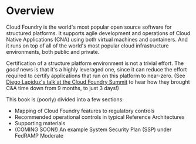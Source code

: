 # Overview

Cloud Foundry is the world's most popular open source software for structured platforms. It supports agile development and operations of Cloud Native Applications (CNA) using both virtual machines and containers. And it runs on top of all of the world's most popular cloud infrastructure environments, both public and private.

Certification of a structure platform environment is not a trivial effort. The *good* news is that it's a highly leveraged one, since it can reduce the effort required to certify applications that run on this platform to near-zero. (See [Diego Lapiduz's talk at the Cloud Foundry Summit](https://www.youtube.com/watch?v=598c1pB39Ms) to hear how they brought C&A time down from 9 months, to just 3 days!)

This book is (poorly) divided into a few sections:

* Mapping of Cloud Foundry features to regulatory controls
* Recommended operational controls in typical Reference Architectures
* Supporting materials
* (COMING SOON!) An example System Security Plan (SSP) under FedRAMP Moderate


